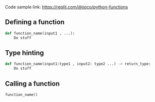 Code sample link: <https://replit.com/@jjoco/python-functions>

## Defining a function
```python
def function_name(input1 , ...):
    Do stuff
```
## Type hinting
```python
def function_name(input1:type1 , input2: type2 ...) -> return_type:
    Do stuff
```
## Calling a function
```python
function_name()

```